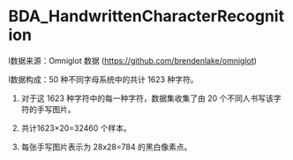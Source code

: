 # BDA_HandwrittenCharacterRecognition

l数据来源：Omniglot 数据 (https://github.com/brendenlake/omniglot)

l数据构成：50 种不同字母系统中的共计 1623 种字符。


1. 对于这 1623 种字符中的每一种字符，数据集收集了由 20 个不同人书写该字符的手写图片。

2. 共计1623×20=32460 个样本。

3. 每张手写图片表示为 28x28=784 的黑白像素点。